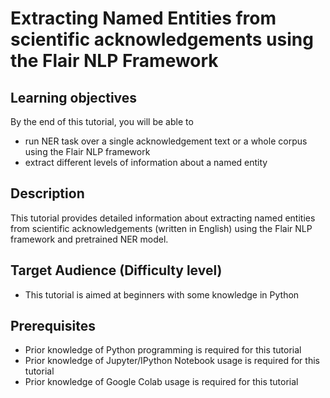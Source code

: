 # Extracting Named Entities from scientific acknowledgements using the Flair NLP Framework

## Learning objectives
By the end of this tutorial, you will be able to
- run NER task over a single acknowledgement text or a whole corpus using the Flair NLP framework
- extract different levels of information about a named entity

## Description
This tutorial provides detailed information about extracting named entities from scientific acknowledgements (written in English) using the Flair NLP framework and pretrained NER model.

## Target Audience (Difficulty level)
- This tutorial is aimed at beginners with some knowledge in Python

## Prerequisites
- Prior knowledge of Python programming is required for this tutorial
- Prior knowledge of Jupyter/IPython Notebook usage is required for this tutorial
- Prior knowledge of Google Colab usage is required for this tutorial
